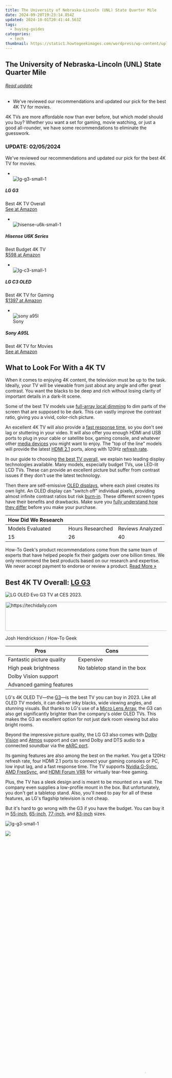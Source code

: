 ```yaml
---
title: The University of Nebraska-Lincoln (UNL) State Quarter Mile
date: 2024-09-28T19:23:14.854Z
updated: 2024-10-01T20:41:44.563Z
tags:
  - buying-guides
categories:
  - tech
thumbnail: https://static1.howtogeekimages.com/wordpress/wp-content/uploads/2024/02/53468253061_44c0fc720e_o.jpg
---
```


## The University of Nebraska-Lincoln (UNL) State Quarter Mile

###### [Read update](https://some-tips.techidaily.com/2024-approved-ultimate-studio-tracker-xvideoexploration/) 

* We've reviewed our recommendations and updated our pick for the best 4K TV for movies.

 4K TVs are more affordable now than ever before, but which model should you buy? Whether you want a set for gaming, movie watching, or just a good all-rounder, we have some recommendations to eliminate the guesswork.

###  UPDATE: 02/05/2024

 We've reviewed our recommendations and updated our pick for the best 4K TV for movies.

* [](https://www.amazon.com/LG-65-Inch-Processor-AI-Powered-OLED65G3PUA/dp/B0BVX2RLV2/?tag=hotoge-20&ascsubtag=UUhtgUeUpU208713&asc%5Frefurl=https%3A%2F%2Fwww.howtogeek.com%2F754502%2Fbest-4k-tv%2F&asc%5Fcampaign=Commerce)  
![lg-g3-small-1](https://static1.howtogeekimages.com/wordpress/wp-content/uploads/2023/08/lg-g3-small-1.png)  
#####  LG G3  
Best 4K TV Overall  
[See at Amazon](https://www.amazon.com/LG-65-Inch-Processor-AI-Powered-OLED65G3PUA/dp/B0BVX2RLV2/?tag=hotoge-20&ascsubtag=UUhtgUeUpU208713&asc%5Frefurl=https%3A%2F%2Fwww.howtogeek.com%2F754502%2Fbest-4k-tv%2F&asc%5Fcampaign=Commerce)
* [](https://www.amazon.com/dp/B0C6WLWQ5R/?tag=hotoge-20&ascsubtag=UUhtgUeUpU208713&asc%5Frefurl=https%3A%2F%2Fwww.howtogeek.com%2F754502%2Fbest-4k-tv%2F&asc%5Fcampaign=Commerce)  
![hisense-u6k-small-1](https://static1.howtogeekimages.com/wordpress/wp-content/uploads/2023/08/hisense-u6k-small-1.png)  
#####  Hisense U6K Series  
Best Budget 4K TV  
[$598 at Amazon](https://www.amazon.com/dp/B0C6WLWQ5R/?tag=hotoge-20&ascsubtag=UUhtgUeUpU208713&asc%5Frefurl=https%3A%2F%2Fwww.howtogeek.com%2F754502%2Fbest-4k-tv%2F&asc%5Fcampaign=Commerce)
* [](https://www.amazon.com/dp/B0BVXF72HV?tag=hotoge-20&ascsubtag=UUhtgUeUpU208713&asc%5Frefurl=https%3A%2F%2Fwww.howtogeek.com%2F754502%2Fbest-4k-tv%2F&asc%5Fcampaign=Commerce)  
![lg-c3-small-1](https://static1.howtogeekimages.com/wordpress/wp-content/uploads/2023/08/lg-c3-small-1.png)  
#####  LG C3 OLED  
Best 4K TV for Gaming  
[$1397 at Amazon](https://www.amazon.com/dp/B0BVXF72HV?tag=hotoge-20&ascsubtag=UUhtgUeUpU208713&asc%5Frefurl=https%3A%2F%2Fwww.howtogeek.com%2F754502%2Fbest-4k-tv%2F&asc%5Fcampaign=Commerce)
* [](https://www.amazon.com/Sony-QD-OLED-inch-BRAVIA-Ultra/dp/B0BYPT328K/?tag=hotoge-20&ascsubtag=UUhtgUeUpU208713&asc%5Frefurl=https%3A%2F%2Fwww.howtogeek.com%2F754502%2Fbest-4k-tv%2F&asc%5Fcampaign=Commerce)  
![sony a95l](https://static1.howtogeekimages.com/wordpress/wp-content/uploads/2024/02/sony-a95l.png)  
Sony  
#####  Sony A95L  
Best 4K TV for Movies  
[See at Amazon](https://www.amazon.com/Sony-QD-OLED-inch-BRAVIA-Ultra/dp/B0BYPT328K/?tag=hotoge-20&ascsubtag=UUhtgUeUpU208713&asc%5Frefurl=https%3A%2F%2Fwww.howtogeek.com%2F754502%2Fbest-4k-tv%2F&asc%5Fcampaign=Commerce)

##  What to Look For With a 4K TV

 When it comes to enjoying 4K content, the television must be up to the task. Ideally, your TV will be viewable from just about any angle and offer great contrast. You want the blacks to be deep and rich without losing clarity of important details in a dark-lit scene.

 Some of the best TV models use [full-array local dimming](https://hardware-help.techidaily.com/learn-how-to-update-driver-software-for-corsair-audio-devices-on-windows-systems/) to dim parts of the screen that are supposed to be dark. This can vastly improve the contrast ratio, giving you a vivid, color-rich picture.

 An excellent 4K TV will also provide a [fast response time](https://fox-links.techidaily.com/new-jovial-jamboree-accessing-comic-crafts-for-free/), so you don't see lag or stuttering in your video. It will also offer you enough HDMI and USB ports to plug in your cable or satellite box, gaming console, and whatever other [media devices](https://facebook-video-share.techidaily.com/updated-prime-selection-of-screen-capture-software-for-gaming/) you might want to enjoy. The "top of the line" models will provide the latest [HDMI 2.1](https://screen-mirror.techidaily.com/apple-iphone-12-pro-screen-mirroring-you-must-know-drfone-by-drfone-ios/) ports, along with 120Hz [refresh rate](https://fox-that.techidaily.com/top-11-solutions-to-locate-missing-airpods-on-find-my-apple-feature/).

 In our guide to choosing [the best TV overall,](https://extra-lessons.techidaily.com/maximizing-zoom-top-strategies-for-chromebooks/) we explain two leading display technologies available. Many models, especially budget TVs, use LED-lit LCD TVs. These can provide an excellent picture but suffer from contrast issues if they don't use the latest technology.

 Then there are self-emissive [OLED displays](https://review-topics.techidaily.com/mkv-to-sony-xperia-5-v-converter-convert-mkv-for-sony-xperia-5-v-by-aiseesoft-video-converter-play-mkv-on-android/), where each pixel creates its own light. An OLED display can "switch off" individual pixels, providing almost infinite contrast ratios but risk [burn-in](https://video-screen-grab.techidaily.com/in-2024-virtual-arena-transcript/). These different screen types have their benefits and drawbacks. Make sure you [fully understand how they differ](https://some-guidance.techidaily.com/master-the-remastered-yakuza-3-for-pc-with-these-essential-stability-fixes/) before you make your purchase.

| **How Did We Research** |                  |                  |
| ----------------------- | ---------------- | ---------------- |
| Models Evaluated        | Hours Researched | Reviews Analyzed |
| 15                      | 26               | 40               |

 How-To Geek's product recommendations come from the same team of experts that have helped people fix their gadgets over one billion times. We only recommend the best products based on our research and expertise. We never accept payment to endorse or review a product. [Read More »](https://win-howtos.techidaily.com/resolving-unresponsive-mousepad-problems-on-windows-systems-windows-7810/) 

##  Best 4K TV Overall: [LG G3](https://www.amazon.com/dp/B0BVX2RLV2/?tag=hotoge-20&ascsubtag=UUhtgUeUpU208713&asc%5Frefurl=https%3A%2F%2Fwww.howtogeek.com%2F754502%2Fbest-4k-tv%2F&asc%5Fcampaign=Commerce) 

![LG OLED Evo G3 TV at CES 2023.](https://static1.howtogeekimages.com/wordpress/wp-content/uploads/2023/03/52605454204_aaf5413cba_o.jpg) 

<!-- affiliate ads begin -->
<a href="https://appsumo.8odi.net/c/5597632/2075471/7443" target="_top" id="2075471">
  <img src="//a.impactradius-go.com/display-ad/7443-2075471" border="0" alt="https://techidaily.com" width="728" height="90"/>
</a>
<img height="0" width="0" src="https://appsumo.8odi.net/i/5597632/2075471/7443" style="position:absolute;visibility:hidden;" border="0" />
<!-- affiliate ads end -->

Josh Hendrickson / How-To Geek

| Pros                      | Cons                         |
| ------------------------- | ---------------------------- |
| Fantastic picture quality | Expensive                    |
| High peak brightness      | No tabletop stand in the box |
| Dolby Vision support      |                              |
| Advanced gaming features  |                              |

 LG's 4K OLED TV—the [G3](https://www.amazon.com/dp/B0BVX2RLV2/?tag=hotoge-20&ascsubtag=UUhtgUeUpU208713&asc%5Frefurl=https%3A%2F%2Fwww.howtogeek.com%2F754502%2Fbest-4k-tv%2F&asc%5Fcampaign=Commerce)—is the best TV you can buy in 2023\. Like all OLED TV models, it can deliver inky blacks, wide viewing angles, and stunning visuals. But thanks to LG's use of a [Micro Lens Array](https://location-social.techidaily.com/how-to-change-location-on-facebook-dating-for-your-oppo-a18-drfone-by-drfone-virtual-android/), the G3 can also get significantly brighter than the company's older OLED TVs. This makes the G3 an excellent option for not just dark room viewing but also bright rooms.

 Beyond the impressive picture quality, the LG G3 also comes with [Dolby Vision](https://extra-hints.techidaily.com/best-drone-buddies-kids-most-enjoyed-toy-companions-for-2024/) and [Atmos](https://fix-guide.techidaily.com/how-to-revive-your-bricked-samsung-galaxy-s23-ultra-in-minutes-drfone-by-drfone-fix-android-problems-fix-android-problems/) support and can send Dolby and DTS audio to a connected soundbar via the [eARC port](https://snapchat-videos.techidaily.com/updated-the-ultimate-snapchat-checklist-for-engaging-content-for-2024/).

 Its gaming features are also among the best on the market. You get a 120Hz refresh rate, four HDMI 2.1 ports to connect your gaming consoles or PC, low input lag, and a fast response time. The TV supports [Nvidia G-Sync](https://fake-location.techidaily.com/dose-life360-notify-me-when-someone-checks-my-location-on-samsung-galaxy-a24-drfone-by-drfone-virtual-android/), [AMD FreeSync](https://facebook-video-content.techidaily.com/new-from-chats-to-files-the-methodical-approach-to-downloading-fb-video-for-2024/), and [HDMI Forum VRR](https://android-unlock.techidaily.com/in-2024-unlock-your-samsung-galaxy-s23-fe-phone-with-ease-the-3-best-lock-screen-removal-tools-by-drfone-android/) for virtually tear-free gaming.

 Plus, the TV has a sleek design and is meant to be mounted on a wall. The company even supplies a low-profile mount in the box. But unfortunately, you don't get a tabletop stand. Also, you'll need to pay for all of these features, as LG's flagship television is not cheap.

 But it's hard to go wrong with the G3 if you have the budget. You can buy it in [55-inch](https://www.amazon.com/dp/B0BVX2RLV2/?tag=hotoge-20&ascsubtag=UUhtgUeUpU208713&asc%5Frefurl=https%3A%2F%2Fwww.howtogeek.com%2F754502%2Fbest-4k-tv%2F&asc%5Fcampaign=Commerce), [65-inch](https://www.amazon.com/dp/B0BVWZJ2YV/?tag=hotoge-20&ascsubtag=UUhtgUeUpU208713&asc%5Frefurl=https%3A%2F%2Fwww.howtogeek.com%2F754502%2Fbest-4k-tv%2F&asc%5Fcampaign=Commerce), [77-inch](https://www.amazon.com/dp/B0BVWYRK3G/?tag=hotoge-20&ascsubtag=UUhtgUeUpU208713&asc%5Frefurl=https%3A%2F%2Fwww.howtogeek.com%2F754502%2Fbest-4k-tv%2F&asc%5Fcampaign=Commerce), and [83-inch](https://www.amazon.com/dp/B0BVXCLQCJ/?tag=hotoge-20&ascsubtag=UUhtgUeUpU208713&asc%5Frefurl=https%3A%2F%2Fwww.howtogeek.com%2F754502%2Fbest-4k-tv%2F&asc%5Fcampaign=Commerce) sizes.

![lg-g3-small-1](https://static1.howtogeekimages.com/wordpress/wp-content/uploads/2023/08/lg-g3-small-1.png) 

![](https://static1.howtogeekimages.com/wordpresshttps://static0.howtogeekimages.com/wordpress/wp-content/uploads/2024/01/htg-best-of-2024-1.png) 

<!-- affiliate ads begin -->
<span id="1424528">
					<video width="864" height="1536" style="cursor:pointer"
           poster="//a.impactradius-go.com/display-clicktoplayimage/1424528.png"
           onclick="if(!this.playClicked){this.play();this.setAttribute('controls',true);this.playClicked=true;}">
	   <source src="//a.impactradius-go.com/display-ad/16446-1424528">
	   <img src="//a.impactradius-go.com/display-clicktoplayimage/1424528.png" style="border: none; height: 100%; width: 100%; object-fit: contain">
	</video>
	<div style="width:540px;text-align:center"><a href="javascript:window.open(decodeURIComponent('https%3A%2F%2Flaganoo.pxf.io%2Fc%2F5597632%2F1424528%2F16446'), '_blank');void(0);">Click here</a></div>
</span>
<img height="0" width="0" src="https://imp.pxf.io/i/5597632/1424528/16446" style="position:absolute;visibility:hidden;" border="0" />
<!-- affiliate ads end -->

Best 4K TV Overall

#####  LG G3

LG's OLED TVs have consistently ranked among the best TVs, and 2023's G3 is no exception. It's a phenomenal 4K TV with stunning visuals, all the gaming features you may need, and a beautiful design.

[See at Amazon](https://www.amazon.com/LG-65-Inch-Processor-AI-Powered-OLED65G3PUA/dp/B0BVX2RLV2/?tag=hotoge-20&ascsubtag=UUhtgUeUpU208713&asc%5Frefurl=https%3A%2F%2Fwww.howtogeek.com%2F754502%2Fbest-4k-tv%2F&asc%5Fcampaign=Commerce) [See at B&H Photo Video](https://www.bhphotovideo.com/c/product/1752865-REG/lg%5Foled55g3pua%5Fg3%5F55%5F4k%5Fhdr.html/BI/22163/KBID/28708/SID/UUhtgUeUpU208713) [See at Best Buy](https://shop-links.co/link/?exclusive=1&publisher_slug=itechdaily19598&url=https%3A%2F%2Fwww.bestbuy.com%2Fsite%2Flg-55-class-g3-series-oled-4k-uhd-smart-webos-tv-with-one-wall-design%2F6535936.p%3FskuId%3D6535936) 

##  Best Budget 4K TV: [Hisense U6H](https://www.amazon.com/dp/B0C6WLWQ5R/?tag=hotoge-20&ascsubtag=UUhtgUeUpU208713&asc%5Frefurl=https%3A%2F%2Fwww.howtogeek.com%2F754502%2Fbest-4k-tv%2F&asc%5Fcampaign=Commerce) 

![hisense u6k](https://static1.howtogeekimages.com/wordpress/wp-content/uploads/2023/08/hisense-u6k_1.jpg) 

<!-- affiliate ads begin -->
<a href="https://appsumo.8odi.net/c/5597632/2037338/7443" target="_top" id="2037338">
  <img src="//a.impactradius-go.com/display-ad/7443-2037338" border="0" alt="https://techidaily.com" width="728" height="90"/>
</a>
<img height="0" width="0" src="https://appsumo.8odi.net/i/5597632/2037338/7443" style="position:absolute;visibility:hidden;" border="0" />
<!-- affiliate ads end -->

Hisense

| Pros                                        | Cons                         |
| ------------------------------------------- | ---------------------------- |
| Good picture quality                        | Doesn't get very bright      |
| Dolby Vision IQ and HDR10+ Adaptive support | Limited to 60Hz refresh rate |
| VRR and ALLM                                |                              |

 Although a budget model, the [Hisense U6K](https://www.amazon.com/dp/B0C6WLWQ5R/?tag=hotoge-20&ascsubtag=UUhtgUeUpU208713&asc%5Frefurl=https%3A%2F%2Fwww.howtogeek.com%2F754502%2Fbest-4k-tv%2F&asc%5Fcampaign=Commerce) packs many features limited to high-end models just a couple of years ago. As a result, you get more than a bang for your buck.

 One of the biggest upgrades in the U6K over the previous generations is the inclusion of [Mini-LED backlighting](https://change-location.techidaily.com/in-2024-why-does-the-pokemon-go-battle-league-not-available-on-samsung-galaxy-s24-drfone-by-drfone-virtual-android/), which allows the TV to deliver a much better local dimming performance. So the TV produces better blacks and has an improved contrast ratio. Combined with the [quantum dot technology](https://easy-unlock-android.techidaily.com/in-2024-how-to-unlock-poco-x6-pin-codepattern-lockpassword-by-drfone-android/), this results in excellent picture quality with lifelike visuals.

 One improvement that we would have liked to see as a result of the Mini-LED backlighting is higher [peak brightness](https://facebook-clips.techidaily.com/updated-2024-approved-covert-videography-the-premier-8-downloader-list/). Unfortunately, the TV tops out at around 600 nits, which isn't shabby for a budget TV, but still not outstanding.

 Among other highlights, the TV supports [Dolby Vision IQ](https://instagram-video-files.techidaily.com/updated-2024-approved-top-10-hashtag-trackers-on-facebook-twitter-and-instagram-networks/), [HDR10+ Adaptive](https://article-knowledge.techidaily.com/2024-approved-mirthful-content-extraction-report/), and HDR10\. So this set will have no trouble decoding all types of HDR content.

 The U6K is also a decent option for casual gaming. But there are no advanced features, so you are stuck with a 60Hz refresh rate. That said, Hisense has included VRR support to remove some screen tearing from games.

 Lastly, Google TV handles software duties, giving you access to all your streaming services and Google Assistant.

![hisense-u6k-small-1](https://static1.howtogeekimages.com/wordpress/wp-content/uploads/2023/08/hisense-u6k-small-1.png) 

![](https://static1.howtogeekimages.com/wordpresshttps://static0.howtogeekimages.com/wordpress/wp-content/uploads/2024/01/htg-best-of-2024-1.png) 

<!-- affiliate ads begin -->
<a href="https://aligracehair.sjv.io/c/5597632/2135398/19272" target="_top" id="2135398">
  <img src="//a.impactradius-go.com/display-ad/19272-2135398" border="0" alt="https://techidaily.com" width="250" height="90"/>
</a>
<img height="0" width="0" src="https://aligracehair.sjv.io/i/5597632/2135398/19272" style="position:absolute;visibility:hidden;" border="0" />
<!-- affiliate ads end -->

Best Budget 4K TV

#####  Hisense U6K Series

The U6K from Hisense is an excellent value for money. It runs on the Google TV platform and packs Mini-LED and quantum dot technologies.

[$598 at Amazon](https://www.amazon.com/dp/B0C6WLWQ5R/?tag=hotoge-20&ascsubtag=UUhtgUeUpU208713&asc%5Frefurl=https%3A%2F%2Fwww.howtogeek.com%2F754502%2Fbest-4k-tv%2F&asc%5Fcampaign=Commerce) [See at Best Buy](https://shop-links.co/link/?exclusive=1&publisher_slug=itechdaily19598&url=https%3A%2F%2Fwww.bestbuy.com%2Fsite%2Fhisense-65-inch-class-u6-series-4k-mini-led-uled-google-tv%2F6541866.p) 

<!-- affiliate ads begin -->
<span id="701707">
					<video width="1536" height="864" style="cursor:pointer"
           poster="//a.impactradius-go.com/display-clicktoplayimage/701707.png"
           onclick="if(!this.playClicked){this.play();this.setAttribute('controls',true);this.playClicked=true;}">
	   <source src="//a.impactradius-go.com/display-ad/7443-701707">
	   <img src="//a.impactradius-go.com/display-clicktoplayimage/701707.png" style="border: none; height: 100%; width: 100%; object-fit: contain">
	</video>
	<div style="width:960px;text-align:center"><a href="javascript:window.open(decodeURIComponent('https%3A%2F%2Fappsumo.8odi.net%2Fc%2F5597632%2F701707%2F7443'), '_blank');void(0);">Click here</a></div>
</span>
<img height="0" width="0" src="https://imp.pxf.io/i/5597632/701707/7443" style="position:absolute;visibility:hidden;" border="0" />
<!-- affiliate ads end -->

##  Best 4K TV for Gaming: [LG C3](https://www.amazon.com/LG-65-Inch-Processor-AI-Powered-OLED65C3PUA/dp/B0BVXF72HV/?tag=hotoge-20&ascsubtag=UUhtgUeUpU208713&asc%5Frefurl=https%3A%2F%2Fwww.howtogeek.com%2F754502%2Fbest-4k-tv%2F&asc%5Fcampaign=Commerce) 

![lg c3](https://static1.howtogeekimages.com/wordpress/wp-content/uploads/2023/08/lg_c3-1.jpg) 

LG

| Pros                                     | Cons                      |
| ---------------------------------------- | ------------------------- |
| 120Hz refresh rate and support for VRR   | Not the brightest OLED TV |
| Four HDMI 2.1 ports for 4K 120fps gaming |                           |
| Impressive visual performance            |                           |
| Dolby Vision support                     |                           |

 The [LG C3](https://www.amazon.com/LG-65-Inch-Processor-AI-Powered-OLED65C3PUA/dp/B0BVXF72HV/?tag=hotoge-20&ascsubtag=UUhtgUeUpU208713&asc%5Frefurl=https%3A%2F%2Fwww.howtogeek.com%2F754502%2Fbest-4k-tv%2F&asc%5Fcampaign=Commerce) is an excellent 4K TV that gamers will love. It has all the gaming-related features in our best overall pick but at a significantly lower price. For example, the C3 sports a 120Hz [OLED evo panel](https://tech-recovery.techidaily.com/how-to-correctly-address-and-repair-a-missing-mscorwksdll-error/) and supports all popular VRR technologies, including NVIDIA G-Sync and AMD FreeSync. Moreover, its Low Framerate Compensation (LFC) feature can remove screen tearing even at very low frame rates.

 The LG C-series TV also has a low input lag in [Game Mode](https://eaxpv-info.techidaily.com/updated-how-much-income-arises-from-each-snapshot-video-for-2024/), which automatically gets activated when you start playing a game, thanks to the [Auto Low Latency Mode (ALLM)](https://win11.techidaily.com/turn-the-tide-solving-chrome-file-upload-issues-on-windows-pcs/) feature.

 Among other highlights, you get four HDMI 2.1 ports. So you won't have to struggle with ports even if you own both Microsoft and Sony consoles and a high-end gaming PC.

 Besides its impressive gaming chops, the LG C3 produces fantastic visuals and supports Dolby Vision. The TV runs on webOS, which supports user profiles and has apps for all popular streaming services and [NVIDIA's GeForce Now](https://facebook.techidaily.com/6-key-perks-for-founding-your-own-facebook-forum/) cloud gaming service.

 But it lacks LG G3's MLA technology, so it doesn't get as bright. That said, [even at its sub-1K nits](https://www.rtings.com/tv/reviews/lg/c3-oled#test%5F179) peak brightness, it can deliver a good HDR experience.

 You can buy the LG C3 in [42-inch](https://www.amazon.com/LG-65-Inch-Processor-AI-Powered-OLED65C3PUA/dp/B0BVXK9N6X/?tag=hotoge-20&ascsubtag=UUhtgUeUpU208713&asc%5Frefurl=https%3A%2F%2Fwww.howtogeek.com%2F754502%2Fbest-4k-tv%2F&asc%5Fcampaign=Commerce), [48-inch](https://www.amazon.com/LG-65-Inch-Processor-AI-Powered-OLED65C3PUA/dp/B0BVXJ69F4/?tag=hotoge-20&ascsubtag=UUhtgUeUpU208713&asc%5Frefurl=https%3A%2F%2Fwww.howtogeek.com%2F754502%2Fbest-4k-tv%2F&asc%5Fcampaign=Commerce), [55-inch](https://www.amazon.com/LG-65-Inch-Processor-AI-Powered-OLED65C3PUA/dp/B0BVXF72HV/?tag=hotoge-20&ascsubtag=UUhtgUeUpU208713&asc%5Frefurl=https%3A%2F%2Fwww.howtogeek.com%2F754502%2Fbest-4k-tv%2F&asc%5Fcampaign=Commerce), [65-inch](https://www.amazon.com/LG-65-Inch-Processor-AI-Powered-OLED65C3PUA/dp/B0BVXDPZP3/?tag=hotoge-20&ascsubtag=UUhtgUeUpU208713&asc%5Frefurl=https%3A%2F%2Fwww.howtogeek.com%2F754502%2Fbest-4k-tv%2F&asc%5Fcampaign=Commerce), [77-inch](https://www.amazon.com/LG-65-Inch-Processor-AI-Powered-OLED65C3PUA/dp/B0BVX61P9B/?tag=hotoge-20&ascsubtag=UUhtgUeUpU208713&asc%5Frefurl=https%3A%2F%2Fwww.howtogeek.com%2F754502%2Fbest-4k-tv%2F&asc%5Fcampaign=Commerce), and [83-inch](https://www.amazon.com/LG-65-Inch-Processor-AI-Powered-OLED65C3PUA/dp/B0BVX7D41W/?tag=hotoge-20&ascsubtag=UUhtgUeUpU208713&asc%5Frefurl=https%3A%2F%2Fwww.howtogeek.com%2F754502%2Fbest-4k-tv%2F&asc%5Fcampaign=Commerce) sizes.

![lg-c3-small-1](https://static1.howtogeekimages.com/wordpress/wp-content/uploads/2023/08/lg-c3-small-1.png) 

![](https://static1.howtogeekimages.com/wordpresshttps://static0.howtogeekimages.com/wordpress/wp-content/uploads/2024/01/htg-best-of-2024-1.png) 

Best 4K TV for Gaming

#####  LG C3 OLED

$1397 $1800 Save $403 

The LG C3 shines as a 4K gaming TV. It is chockful of advanced gaming features, including a 120Hz panel, VRR support, and HDMI 2.1 ports. It also comes in several sizes.

[$1397 at Amazon](https://www.amazon.com/dp/B0BVXF72HV?tag=hotoge-20&ascsubtag=UUhtgUeUpU208713&asc%5Frefurl=https%3A%2F%2Fwww.howtogeek.com%2F754502%2Fbest-4k-tv%2F&asc%5Fcampaign=Commerce) [See at B&H Photo Video](https://www.bhphotovideo.com/c/product/1757497-REG/lg%5Foled55c3pua%5Fc3%5F55%5F4k%5Fhdr.html/BI/22163/KBID/28708/SID/UUhtgUeUpU208713) [See at Best Buy](https://shop-links.co/link/?exclusive=1&publisher_slug=itechdaily19598&url=https%3A%2F%2Fwww.bestbuy.com%2Fsite%2Flg-55-class-c3-series-oled-4k-uhd-smart-webos-tv%2F6535933.p) 

##  Best 4K TV for Movies: [Sony A95L](https://www.amazon.com/dp/B0BYPT328K/?tag=hotoge-20&ascsubtag=UUhtgUeUpU208713&asc%5Frefurl=https%3A%2F%2Fwww.howtogeek.com%2F754502%2Fbest-4k-tv%2F&asc%5Fcampaign=Commerce) 

![sony a95l](https://static1.howtogeekimages.com/wordpress/wp-content/uploads/2024/02/sony-a95l.jpg) 

<!-- affiliate ads begin -->
<a href="https://appsumo.8odi.net/c/5597632/2111995/7443" target="_top" id="2111995">
  <img src="//a.impactradius-go.com/display-ad/7443-2111995" border="0" alt="https://techidaily.com" width="728" height="90"/>
</a>
<img height="0" width="0" src="https://appsumo.8odi.net/i/5597632/2111995/7443" style="position:absolute;visibility:hidden;" border="0" />
<!-- affiliate ads end -->

Sony

| Pros                                         | Cons                                      |
| -------------------------------------------- | ----------------------------------------- |
| Fantastic picture quality and color accuracy | Expensive                                 |
| Impressive picture processing                | Minor bugs in Dolby Vision implementation |
| Solid onboard audio                          |                                           |

 If you are looking for a 4K TV that delivers the best movie-watching experience, there is no better option than the [Sony A95L](https://www.amazon.com/dp/B0BYPT328K/?tag=hotoge-20&ascsubtag=UUhtgUeUpU208713&asc%5Frefurl=https%3A%2F%2Fwww.howtogeek.com%2F754502%2Fbest-4k-tv%2F&asc%5Fcampaign=Commerce). This [QD-OLED TV](https://win-answers.techidaily.com/solved-metro-exodus-pc-enhanced-edition-keeps-crashing/) from the Japanese tech giant produces some of the best visuals you will get on any television on the market, thanks to its inky blacks, high peak brightness, and incredible color accuracy. The A95L also offers complete coverage of the [DCI-P3 color space](https://facebook-record-videos.techidaily.com/new-2024-approved-elevate-video-popularity-12-key-strategies-unveiled/). 

 Plus, you get Sony’s impressive processing, which is arguably the best in the industry. So, whether you are watching a low-bitrate compressed stream from Netflix or a UHD Blu-ray, you get excellent clarity and realism. 

 Dolby Vision HDR support is available. But you may have to deal with [some minor bugs](https://www.rtings.com/tv/reviews/sony/a95l-oled#test%5F486), such as slowing down the user interface for 10 to 15 seconds and occasionally brighter shadow details while enjoying content in Dolby Vision. 

 The A95L also excels on the audio front, something that’s not the case for most other televisions. So, whether or not you pair it with a soundbar, you will get pretty great audio. Moreover, there is Dolby Atmos and [DTS:X](https://extra-resources.techidaily.com/ace-windows-10-tricks-to-save-time-and-energy/) support. 

 As a movie enthusiast, you will be happy to know that Sony TV can efficiently remove [judder](https://win-answers.techidaily.com/fixing-video-editing-software-failures-after-effects-stability-on-windows-11-and-10/) from all sources and packs an [ATSC 3.0 tuner](https://tech-haven.techidaily.com/ai-writing-unmasked-5-must-have-detectors-for-academic-and-corporate-leaders/) for 4K broadcasts in supported regions. 

 On the software front, Google TV works flawlessly, and you have access to all popular streaming apps and Google Assistant for hands-free voice control. 

 Finally, the television has a beautiful design and solid build quality. You can buy the Sony A95L in [55-inch](https://www.amazon.com/dp/B0BYPT328K/?tag=hotoge-20&ascsubtag=UUhtgUeUpU208713&asc%5Frefurl=https%3A%2F%2Fwww.howtogeek.com%2F754502%2Fbest-4k-tv%2F&asc%5Fcampaign=Commerce), [65-inch](https://www.amazon.com/dp/B0BYPYRH4F/?tag=hotoge-20&ascsubtag=UUhtgUeUpU208713&asc%5Frefurl=https%3A%2F%2Fwww.howtogeek.com%2F754502%2Fbest-4k-tv%2F&asc%5Fcampaign=Commerce), and [77-inch](https://www.amazon.com/dp/B0BYPYRH4F/?tag=hotoge-20&ascsubtag=UUhtgUeUpU208713&asc%5Frefurl=https%3A%2F%2Fwww.howtogeek.com%2F754502%2Fbest-4k-tv%2F&asc%5Fcampaign=Commerce) models.

![sony a95l](https://static1.howtogeekimages.com/wordpress/wp-content/uploads/2024/02/sony-a95l.png) 

![](https://static1.howtogeekimages.com/wordpresshttps://static0.howtogeekimages.com/wordpress/wp-content/uploads/2024/01/htg-best-of-2024-1.png) 

Best 4K TV for Movies

#####  Sony A95L

The Sony A95L delivers a fantastic movie-watching experience with its top-notch picture quality, HDR support, and best processing in the business. 

[See at Amazon](https://www.amazon.com/Sony-QD-OLED-inch-BRAVIA-Ultra/dp/B0BYPT328K/?tag=hotoge-20&ascsubtag=UUhtgUeUpU208713&asc%5Frefurl=https%3A%2F%2Fwww.howtogeek.com%2F754502%2Fbest-4k-tv%2F&asc%5Fcampaign=Commerce) [See at B&H Photo Video](https://www.bhphotovideo.com/c/product/1755981-REG/sony%5Fxr55a95l%5F55%5Fbrv%5Fxr%5Fa95l.html/BI/22163/KBID/28708/SID/UUhtgUeUpU208713) [See at Best Buy](https://shop-links.co/link/?exclusive=1&publisher_slug=itechdaily19598&url=https%3A%2F%2Fwww.bestbuy.com%2Fsite%2Fsony-55-class-bravia-xr-a95l-oled-4k-uhd-smart-google-tv%2F6553384.p%3FskuId%3D6553384%26utm_source%3Dfeed) 

##  Best 75-Inch 4K TV: [LG G3](https://www.amazon.com/dp/B0BVWYRK3G/?tag=hotoge-20&ascsubtag=UUhtgUeUpU208713&asc%5Frefurl=https%3A%2F%2Fwww.howtogeek.com%2F754502%2Fbest-4k-tv%2F&asc%5Fcampaign=Commerce) 

![LG LED Evo G3 Menu](https://static1.howtogeekimages.com/wordpress/wp-content/uploads/2023/05/52604666437_9c2ca8de2c_o.jpg) 

Hannah Stryker / How-To Geek

| Pros                                    | Cons      |
| --------------------------------------- | --------- |
| Impressive picture quality              | No HDR10+ |
| Dolby Vision support                    | Expensive |
| Four HDMI 2.1 ports, 120Hz refresh rate |           |

 Besides being our pick for the best 4K TV overall, the [LG G3](https://www.amazon.com/dp/B0BVWYRK3G/?tag=hotoge-20&ascsubtag=UUhtgUeUpU208713&asc%5Frefurl=https%3A%2F%2Fwww.howtogeek.com%2F754502%2Fbest-4k-tv%2F&asc%5Fcampaign=Commerce) is your best bet for a TV of around 75 inches. While it doesn't come in at exactly 75 inches, you can get a 77-inch model of the G3\. It has all the features you may want from a high-caliber television with tons of features.

 Thanks to its OLED evo panel and the Micro Lens Array technology, it produces vibrant pictures, and everything you watch pops off the screen. You also get high peak brightness, resulting in superior HDR performance, as the TV can accurately represent the highlights in high dynamic range content. Speaking of HDR, there is support for Dolby Vision and HDR10\. While you miss out on HDR10+, only some content is graded for it.

 The LG G3 looks fantastic thanks to its Gallery design, which is meant to be hung on a wall. The company also ships a slim mount in the box to make the TV sit flush with the wall. Plus, there are skinny bezels, and the build quality is excellent.

 In other features, gamers will be happy with the G3 as it supports 4K 120fps gaming, and there are four HDMI 2.1 ports to connect all your gaming consoles and PC. The TV also includes support for VRR and ALLM. Moreover, it has a low input lag and fast response time.

![lg-g3-small-1](https://static1.howtogeekimages.com/wordpress/wp-content/uploads/2023/08/lg-g3-small-1.png) 

![](https://static1.howtogeekimages.com/wordpresshttps://static0.howtogeekimages.com/wordpress/wp-content/uploads/2024/01/htg-best-of-2024-1.png) 

Best 75-Inch 4K TV

#####  LG G3

$3497 $4197 Save $700 

If you want a 75-inch TV, there is no better option than the LG G3\. It has a sleek design, spectacular picture quality, and advanced gaming features.

[$3497 at Amazon](https://www.amazon.com/dp/B0BVWYRK3G/?tag=hotoge-20&ascsubtag=UUhtgUeUpU208713&asc%5Frefurl=https%3A%2F%2Fwww.howtogeek.com%2F754502%2Fbest-4k-tv%2F&asc%5Fcampaign=Commerce) [See at B&H Photo Video](https://www.bhphotovideo.com/c/product/1752863-REG/lg%5Foled77g3pua%5Fg3%5F77%5F4k%5Fhdr.html/BI/22163/KBID/28708/SID/UUhtgUeUpU208713) [See at Best Buy](https://shop-links.co/link/?exclusive=1&publisher_slug=itechdaily19598&url=https%3A%2F%2Fwww.bestbuy.com%2Fsite%2Flg-65-class-g3-series-oled-4k-uhd-smart-webos-tv-with-one-wall-design%2F6535928.p) 

<!-- affiliate ads begin -->
<a href="https://unicoeye.pxf.io/c/5597632/2134224/18498" target="_top" id="2134224">
  <img src="//a.impactradius-go.com/display-ad/18498-2134224" border="0" alt="https://techidaily.com" width="728" height="90"/>
</a>
<img height="0" width="0" src="https://unicoeye.pxf.io/i/5597632/2134224/18498" style="position:absolute;visibility:hidden;" border="0" />
<!-- affiliate ads end -->

## FAQ

### What does 4K mean?

[4K](https://sim-unlock.techidaily.com/how-to-unlock-sim-cards-of-oppo-a78-5g-without-puk-codes-by-drfone-android/) refers to the horizontal resolution of a display, and it's approximately 4,000 pixels. "K" in 4K stands for "kilo" (thousand). TVs featuring a 4K display are known as 4K TVs.

### How many pixels are in a 4K TV?

 4K TVs have a resolution of 3840 x 2160, which is 82,94,400 pixels. It's exactly four times the pixel count of full-HD TVs (1920 x 1080).

### How do you clean a 4K TV?

 You can [clean your 4K TV](https://facebook-record-videos.techidaily.com/new-in-2024-the-top-10-capture-cards-for-youtube-you-should-know/) with a microfiber cloth. Unfortunately, any abrasive materials or alcohol-based cleaner can damage the coating on the TV screen. But you can spray a little distilled water on the microfiber cloth for help if you encounter smudges or tough stains.

### Do you need a 4K TV for a PS5 or Xbox Series X?

 Although you don't necessarily need a 4K TV to use a [PS5](https://www.amazon.com/PlayStation-5-Console/dp/B0BCNKKZ91?tag=hotoge-20&ascsubtag=UUhtgUeUpU208713&asc%5Frefurl=https%3A%2F%2Fwww.howtogeek.com%2F754502%2Fbest-4k-tv%2F&asc%5Fcampaign=Commerce) or [Xbox Series X](https://www.amazon.com/Xbox-X/dp/B08H75RTZ8?tag=hotoge-20&ascsubtag=UUhtgUeUpU208713&asc%5Frefurl=https%3A%2F%2Fwww.howtogeek.com%2F754502%2Fbest-4k-tv%2F&asc%5Fcampaign=Commerce) console, a 4K TV will allow you to enjoy video games in much crisper detail.

<!-- affiliate ads begin -->
<a href="https://appsumo.8odi.net/c/5597632/2130887/7443" target="_top" id="2130887">
  <img src="//a.impactradius-go.com/display-ad/7443-2130887" border="0" alt="https://techidaily.com" width="728" height="90"/>
</a>
<img height="0" width="0" src="https://appsumo.8odi.net/i/5597632/2130887/7443" style="position:absolute;visibility:hidden;" border="0" />
<!-- affiliate ads end -->

### How can I tell if my TV is 4K?

 You can check the TV manual or original packaging, which will mention if your TV is 4K. But if you cannot find both, you can look up the model number on the internet. The model number is typically mentioned on a sticker on the back of your TV.

<ins class="adsbygoogle"
     style="display:block"
     data-ad-format="autorelaxed"
     data-ad-client="ca-pub-7571918770474297"
     data-ad-slot="1223367746"></ins>

<ins class="adsbygoogle"
     style="display:block"
     data-ad-client="ca-pub-7571918770474297"
     data-ad-slot="8358498916"
     data-ad-format="auto"
     data-full-width-responsive="true"></ins>

<span class="atpl-alsoreadstyle">Also read:</span>
<div><ul>
<li><a href="https://vimeo-videos.techidaily.com/new-a-celebs-brief-appearance-scrutiny/"><u>[New] A Celeb’s Brief Appearance Scrutiny</u></a></li>
<li><a href="https://facebook-record-videos.techidaily.com/new-beyond-tube-the-premier-spots-for-online-video-sharing-for-2024/"><u>[New] Beyond Tube The Premier Spots for Online Video Sharing for 2024</u></a></li>
<li><a href="https://instagram-video-files.techidaily.com/new-navigating-the-maze-mastering-inverted-visual-lookups-in-instagram-photos/"><u>[New] Navigating the Maze Mastering Inverted Visual Lookups in Instagram Photos</u></a></li>
<li><a href="https://instagram-videos.techidaily.com/new-the-ultimate-handbook-for-saving-insta-content/"><u>[New] The Ultimate Handbook for Saving Insta Content</u></a></li>
<li><a href="https://buynow-marvelous.techidaily.com/benchmarking-performance-why-the-linksys-wrt1900acs-stands-out-as-an-open-source-wifi-router/"><u>Benchmarking Performance: Why the Linksys WRT1900ACS Stands Out as an Open Source WiFi Router</u></a></li>
<li><a href="https://buynow-marvelous.techidaily.com/comprehensive-acer-chromebook-r-11-assessment-elegant-design-meets-portability/"><u>Comprehensive Acer Chromebook R 11 Assessment: Elegant Design Meets Portability</u></a></li>
<li><a href="https://buynow-marvelous.techidaily.com/discover-the-convenience-of-arfs-advanced-pet-feeding-systems/"><u>Discover the Convenience of Arf's Advanced Pet Feeding Systems</u></a></li>
<li><a href="https://buynow-marvelous.techidaily.com/discovering-joyful-moments-within-the-world-of-pokemon-shining-pearl/"><u>Discovering Joyful Moments Within the World of Pokemon Shining Pearl</u></a></li>
<li><a href="https://buynow-marvelous.techidaily.com/how-the-samsung-q60r-smart-qled-revolutionizes-4k-gaming-experience/"><u>How the Samsung Q60R Smart QLED Revolutionizes 4K Gaming Experience</u></a></li>
<li><a href="https://buynow-marvelous.techidaily.com/navigate-your-work-anywhere-the-efficient-accurate-wireless-sabrent-mouse-combining-portability-and-excellent-cord-quality/"><u>Navigate Your Work Anywhere: The Efficient, Accurate Wireless Sabrent Mouse Combining Portability and Excellent Cord Quality</u></a></li>
<li><a href="https://techno-recovery.techidaily.com/purchase-perfect-audio-the-ultimate-guide-to-choosing-stereo-speakers/"><u>Purchase Perfect Audio: The Ultimate Guide to Choosing Stereo Speakers</u></a></li>
<li><a href="https://vp-tips.techidaily.com/quick-and-easy-methods-for-shifting-ipad-footage-to-a-mac/"><u>Quick & Easy Methods for Shifting iPad Footage to a Mac</u></a></li>
<li><a href="https://graphic-issues.techidaily.com/quickly-erase-startup-anomalies/"><u>Quickly Erase Startup Anomalies</u></a></li>
<li><a href="https://buynow-marvelous.techidaily.com/the-ultimate-review-of-the-durable-asus-chromebook-c2/"><u>The Ultimate Review of the Durable Asus Chromebook C2</u></a></li>
<li><a href="https://techtrends.techidaily.com/troubleshooting-guide-resolving-issues-with-a-non-functioning-firestick-remote/"><u>Troubleshooting Guide: Resolving Issues with a Non-Functioning Firestick Remote</u></a></li>
<li><a href="https://buynow-marvelous.techidaily.com/unpacking-the-future-of-computing-with-a-review-on-the-raspberry-pi-400/"><u>Unpacking the Future of Computing with a Review on the Raspberry Pi 400</u></a></li>
<li><a href="https://voice-adjusting.techidaily.com/where-to-find-premium-dj-audios-online/"><u>Where to Find Premium DJ Audios Online</u></a></li>
</ul></div>

